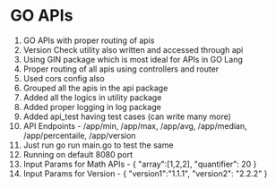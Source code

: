 # GO APIs

1. GO APIs with proper routing of apis
2. Version Check utility also written and accessed through api
3. Using GIN package which is most ideal for APIs in GO Lang
4. Proper routing of all apis using controllers and router
5. Used cors config also
6. Grouped all the apis in the api package
7. Added all the logics in utility package
8. Added proper logging in log package
9. Added api_test having test cases (can write many more)
10. API Endpoints - /app/min, /app/max, /app/avg, /app/median, /app/percentaile, /app/version
11. Just run go run main.go to test the same
12. Running on default 8080 port
13. Input Params for Math APIs -
        {
            "array":[1,2,2],
            "quantifier": 20
        }
14. Input Params for Version -
        {
            "version1":"1.1.1",
            "version2": "2.2.2"
        }


